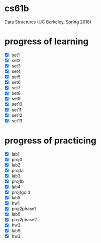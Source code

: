 # cs61b

Data Structures (UC Berkeley, Spring 2018)

# progress of learning

- [x] set1
- [x] set2
- [x] set3
- [x] set4
- [x] set5
- [x] set6
- [x] set7
- [x] set8
- [x] set9
- [x] set10
- [x] set11
- [x] set12
- [x] set13

# progress of practicing

- [x] lab1
- [x] proj0
- [x] lab2
- [x] proj1a
- [x] lab3
- [x] proj1b
- [x] lab4
- [x] proj1gold
- [x] lab5
- [x] hw1
- [x] proj2phase1
- [x] lab6
- [x] proj2phase2
- [x] hw2
- [x] lab9
- [x] hw3
